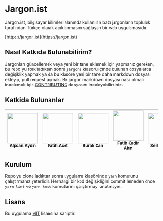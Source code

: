 # Jargon.ist

Jargon.ist, bilgisayar bilimleri alanında kullanılan bazı jargonların topluluk tarafından Türkçe olarak açıklanmasını sağlayan bir web uygulamasıdır.

[https://jargon.ist](https://jargon.ist)

## Nasıl Katkıda Bulunabilirim?

Jargonları güncellemek veya yeni bir tane eklemek için yapmanız gereken, bu repo'yu fork'ladıktan sonra `jargons` klasörü içinde bulunan dosyalarda değişiklik yapmak ya da bu klasöre yeni bir tane daha markdown dosyası ekleyip, pull request açmak. Bir jargon markdown dosyası nasıl olmalı incelemek için [CONTRIBUTING](CONTRIBUTING.md) dosyasını inceleyebilirsiniz.

## Katkida Bulunanlar

<!-- prettier-ignore -->
| [<img src="https://avatars.githubusercontent.com/u/1801024?v=3" width="100px;"/><br /><sub><b>Alpcan Aydın</b></sub>](https://github.com/alpcanaydin) | [<img src="https://avatars.githubusercontent.com/u/712419?v=3" width="100px;"/><br /><sub><b>Fatih Acet</b></sub>](https://github.com/fatihacet) | [<img src="https://avatars.githubusercontent.com/u/3121257?v=3" width="100px;"/><br /><sub><b>Burak Can</b></sub>](https://github.com/burakcan) | [<img src="https://avatars.githubusercontent.com/u/196477?v=3" width="100px;"/><br /><sub><b>Fatih Kadir Akın</b></sub>](https://github.com/f) | [<img src="https://avatars2.githubusercontent.com/u/353690?v=3" width="100px;"/><br /><sub><b>Serkan Algur</b></sub>](https://github.com/serkanalgur) | [<img src="https://avatars2.githubusercontent.com/u/632820?v=3" width="100px;"/><br /><sub><b>Aşkın Gedik</b></sub>](https://github.com/askn)
| :---: | :---: | :---: | :---: | :---: | :---: |

## Kurulum

Repo'yu clone'ladıktan sonra uygulama klasöründe `yarn` komutunu çalıştırmanız yeterlidir. Herhangi bir kod değişikliğini commit'lemeden önce `yarn lint` ve `yarn test` komutlarını çalıştırmayı unutmayın.

## Lisans

Bu uygulama [MIT](LICENSE) lisansına sahiptir.
